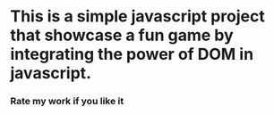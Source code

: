 <h1>This is a simple javascript project that showcase a fun game by integrating the power of DOM in javascript.</h1>
<h3>Rate my work if you like it</h3>
